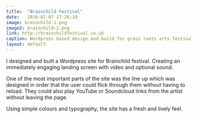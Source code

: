 ```yaml
---
title:  "Brainchild Festival"
date:   2016-07-07 17:26:19
image: brainchild-1.png
image2: brainchild-2.png
link: http://brainchildfestival.co.uk
caption: Wordpress based design and build for grass roots arts festival, Brainchild.
layout: default
---
```

I designed and built a Wordpress site for Brainchild festival. Creating an immediately engaging landing screen with video and optional sound. 

One of the most important parts of the site was the line up which was designed in order that the user could flick through them without having to reload. They could also play YouTube or Soundcloud links from the artist without leaving the page.

Using simple colours and typography, the site has a fresh and lively feel.